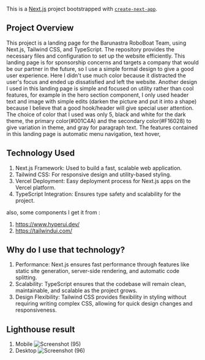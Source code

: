 This is a [Next.js](https://nextjs.org) project bootstrapped with [`create-next-app`](https://nextjs.org/docs/app/api-reference/cli/create-next-app).

## Project Overview

This project is a landing page  for the Barunastra RoboBoat Team, using Next.js, Tailwind CSS, and TypeScript. The repository provides the necessary files and configuration to set up the website efficiently. This landing page is for sponsorship concerns and targets a company that would be our partner in the future, so I use a simple formal design to give a good user experience. Here I didn't use much color because it distracted the user's focus and ended up dissatisfied and left the website. Another design I used in this landing page is simple and focused on utility rather than cool features, for example in the hero section component, I only used header text and image with simple edits (darken the picture and put it into a shape) because I believe that a good hook/header will give special user attention. The choice of color that I used was only 5, black and white for the dark theme, the primary color(#001C4A) and the secondary color(#F16028) to give variation in theme, and gray for paragraph text. The features contained in this landing page is automatic menu navigation, text hover, 

## Technology Used

1. Next.js Framework: Used to build a fast, scalable web application.
2. Tailwind CSS: For responsive design and utility-based styling.
3. Vercel Deployment: Easy deployment process for Next.js apps on the Vercel platform.
4. TypeScript Integration: Ensures type safety and scalability for the project.

also, some components I get it from :
1. https://www.hyperui.dev/
2. https://tailwindui.com/

## Why do I use that technology?

1. Performance: Next.js ensures fast performance through features like static site generation, server-side rendering, and automatic code splitting.
2. Scalability: TypeScript ensures that the codebase will remain clean, maintainable, and scalable as the project grows.
3. Design Flexibility: Tailwind CSS provides flexibility in styling without requiring writing complex CSS, allowing for quick design changes and responsiveness.


## Lighthouse result
1. Mobile
![Screenshot (95)](https://github.com/user-attachments/assets/ccaa603f-4669-4d2e-a175-0f27ec6cce2c)
2. Desktop
![Screenshot (96)](https://github.com/user-attachments/assets/e164a7e1-c659-4a38-8fae-d6d437ca0af3)



